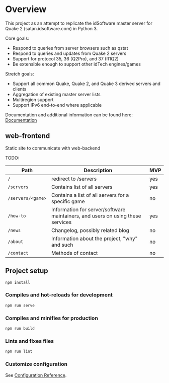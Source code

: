# Overview

This project as an attempt to replicate the idSoftware master server for Quake 2 (satan.idsoftware.com) in Python 3.

Core goals:
-  Respond to queries from server browsers such as qstat
-  Respond to queries and updates from Quake 2 servers
-  Support for protocol 35, 36 (Q2Pro), and 37 (R1Q2)
-  Be extensible enough to support other idTech engines/games

Stretch goals:
-  Support all common Quake, Quake 2, and Quake 3 derived servers and clients
-  Aggregation of existing master server lists
-  Multiregion support
-  Support IPv6 end-to-end where applicable

Documentation and additional information can be found here: [Documentation](https://github.com/quakeservices/documentation/)

## web-frontend

Static site to communicate with web-backend

TODO:

| Path | Description | MVP |
| ---- | ----------- | --- |
| `/` | redirect to /servers | yes |
| `/servers` | Contains list of all servers | yes |
| `/servers/<game>` | Contains a list of all servers for a specific game | no |
| `/how-to` | Information for server/software maintainers, and users on using these services | yes |
| `/news` | Changelog, possibly related blog | no |
| `/about` | Information about the project, "why" and such | no |
| `/contact` | Methods of contact | no |

## Project setup
```
npm install
```

### Compiles and hot-reloads for development
```
npm run serve
```

### Compiles and minifies for production
```
npm run build
```

### Lints and fixes files
```
npm run lint
```

### Customize configuration
See [Configuration Reference](https://cli.vuejs.org/config/).
